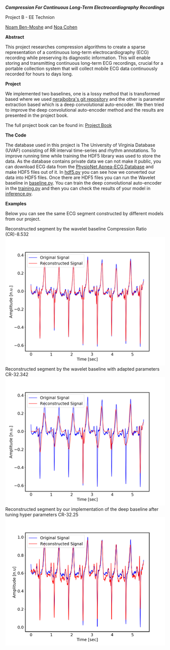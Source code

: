 
***Compression For Continuous Long-Term Electrocardiography Recordings***

Project B - EE Technion

[Noam Ben-Moshe](https://github.com/noambenmoshe) and [Noa Cohen](https://github.com/noac-github)

**Abstract**

This project researches compression algorithms to create a sparse representation of a continuous long-term electrocardiography (ECG) recording while preserving its diagnostic information. This will enable storing and transmitting continuous long-term ECG recordings, crucial for a portable collection system that will collect mobile ECG data continuously recorded for hours to days long.

**Project**

We implemented two baselines, one is a lossy method that is transformed based  where we used [nerajbobra's git repository](https://github.com/nerajbobra/wavelet-based-ecg-compression) and the other is parameter extraction based which is a deep convolutional auto-encoder. We then tried to improve the deep convolutional auto-encoder method and the results are presented in the project book.

The full project book can be found in: [Project Book](./ECG_project_book.pdf)


**The Code**

The database used in this project is The University of Virginia Database (UVAF) consisting of RR interval time-series and rhythm annotations.
To improve running time while training the HDF5 library was used to store the data. As the database contains private data we can not make it public, you can download ECG data from the [PhysioNet Apnea-ECG Database](https://www.physionet.org/physiobank/database/apnea-ecg/) and make HDF5 files out of it. In [hdf5.py](./hdf5data.py) you can see how we converted our data into HDF5 files.
Once there are HDF5 files you can run the Wavelet baseline in [baseline.py](./Wavelet_baseline/baseline.py).
You can train the deep convolutional auto-encoder in the [training.py](./training.py) and then you can check the results of your model in [inference.py](./inference.py).


**Examples**

Below you can see the same ECG segment constructed by different models from our project.

Reconstructed segment by the wavelet baseline  Compression Ratio (CR)-8.532
![reconstructed_1679](./figs/reconstructed_1679.png)
Reconstructed segment by the wavelet baseline with adapted parameters CR-32.342
![reconstructed_1679_CR32_3](./figs/reconstructed_1679_CR32_3.png)
Reconstructed segment by our implementation of the deep baseline after tuning hyper parameters CR-32.25
![1679_400p.png](./figs/1679_400p.png)